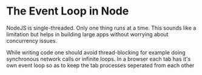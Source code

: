 # The Event Loop in Node

NodeJS is single-threaded. Only one thing runs at a time. This sounds like a limitation but helps in building large apps without worrying about concurrency issues.

While writing code one should avoid thread-blocking for example doing synchronous network calls or infinite loops. In a browser each tab has it's own event loop so as to keep the tab processes seperated from each other

